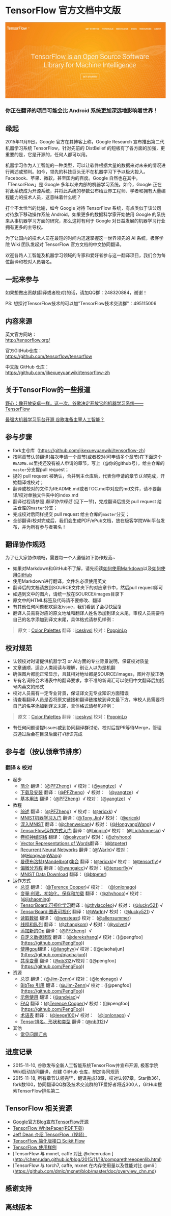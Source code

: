
# TensorFlow 官方文档中文版

![logo](SOURCE/images/tensorflow_logo.png)

### 你正在翻译的项目可能会比 Android 系统更加深远地影响着世界！


## 缘起 

2015年11月9日，Google 官方在其博客上称，Google Research 宣布推出第二代机器学习系统 TensorFlow，针对先前的 DistBelief 的短板有了各方面的加强，更重要的是，它是开源的，任何人都可以用。

机器学习作为人工智能的一种类型，可以让软件根据大量的数据来对未来的情况进行阐述或预判。如今，领先的科技巨头无不在机器学习下予以极大投入。Facebook、苹果、微软，甚至国内的百度。Google 自然也在其中。「TensorFlow」是 Google 多年以来内部的机器学习系统。如今，Google 正在将此系统成为开源系统，并将此系统的参数公布给业界工程师、学者和拥有大量编程能力的技术人员，这意味着什么呢？

打个不太恰当的比喻，如今 Google 对待 TensorFlow 系统，有点类似于该公司对待旗下移动操作系统 Android。如果更多的数据科学家开始使用 Google 的系统来从事机器学习方面的研究，那么这将有利于 Google 对日益发展的机器学习行业拥有更多的主导权。

为了让国内的技术人员在最短的时间内迅速掌握这一世界领先的 AI 系统，极客学院 Wiki 团队发起对 TensorFlow 官方文档的中文协同翻译。

欢迎各路人工智能及机器学习领域的专家和爱好者参与这一翻译项目，我们会为每位翻译和校对人员署名。

## 一起来参与

如果想做出贡献(翻译或者校对)的话，请加QQ群：248320884，谢谢！

PS: 想探讨TensorFlow技术的可以加"TensorFlow技术交流群"：495115006

## 内容来源

英文官方网站：     
<http://tensorflow.org/>

官方GitHub仓库：   
<https://github.com/tensorflow/tensorflow>

中文版 GitHub 仓库：  
<https://github.com/jikexueyuanwiki/tensorflow-zh>

## 关于TensorFlow的一些报道   

[野心：像开放安卓一样，这一次，谷歌决定开放它的机器学习系统——TensorFlow](http://www.huxiu.com/article/130763/1.html?f=wangzhan)   

[最强大机器学习平台开源 谷歌准备主宰人工智能？](http://m.wallstreetcn.com/node/226012)



## 参与步骤

* fork主仓库（<https://github.com/jikexueyuanwiki/tensorflow-zh>）
* 按照章节认领翻译(每次申请一个章节)或者校对(可申请多个章节)在下面这个`README.md`里找还没有被人申请的章节，写上（@你的github号），给主仓库的`master`分支提pull request；
* 提的 pull request 被确认，合并到主仓库后，代表你申请的章节*认领*完成，开始翻译或校对；
* 翻译或校对的文件为README.md或者TOC.md中对应的md文件，请不要翻译/校对单独文件夹中的index.md
* 翻译过程请参照 *翻译协作规范* (见下一节)，完成翻译后提交 pull request 给主仓库的`master`分支；
* 完成校对后同样提交 pull request 给主仓库的`master`分支；
* 全部翻译/校对完成后，我们会生成PDF/ePub文档，放在极客学院Wiki平台发布，并为所有参与者署名！

## 翻译协作规范   

为了让大家协作顺畅，需要每一个人遵循如下协作规范~

- 如果对Markdown和GitHub不了解，请先阅读[如何使用Markdown](markdown.md)以及[如何使用GitHub](learn-github.md)
- 使用Markdown进行翻译，文件名必须使用英文
- 翻译后的文档请放到SOURCE文件夹下的对应章节中，然后pull request即可
- 如遇到文中的图片，请统一放在SOURCE/images目录下
- 原文中的HTML标签及代码请不要修改、翻译
- 有其他任何问题都欢迎发issue，我们看到了会尽快回复
- 翻译人员需将对应的原文地址和翻译人姓名添加到译文末尾，审校人员需要将自己的名字添加到译文末尾，具体格式请参见样例：   

> 原文：[Color Palettes](http://www.google.com/design/spec/resources/color-palettes.html)  翻译：[iceskysl](https://github.com/iceskysl)  校对：[PoppinLp](https://github.com/poppinlp)   

## 校对规范

- 认领校对时请提供机器学习 or AI方面的专业背景说明，保证校对质量
- 文章通顺，适合人类阅读与理解，别让人以为是机翻
- 确保图片都能正常显示，且其相对地址都是SOURCE/images，图片存放正确
- 专有名词符合术语表中的翻译要求，拿不准的新词汇可以使用中文翻译后加括号内英文的形式
- 校对人员需有一定专业背景，保证译文无专业知识方面错误
- 请查看翻译人员是否将原文链接和翻译链接放到译文最下方，审校人员需要将自己的名字添加到译文末尾，具体格式请参见样例：   

> 原文：[Color Palettes](http://www.google.com/design/spec/resources/color-palettes.html)  翻译：[iceskysl](https://github.com/iceskysl)  校对：[PoppinLp](https://github.com/poppinlp)   

- 有任何问题请提Issues或到协同翻译群讨论，校对后提PR等待Merge，管理员通过后会在目录后面打√标识完成

## 参与者（按认领章节排序）

### 翻译 & 校对

- 起步
  - [简介](SOURCE/get_started/introduction.md) 翻译：（[@PFZheng](https://github.com/PFZheng)）√ 校对：（[@yangtze](https://github.com/sstruct)）√
  - [下载及安装](SOURCE/get_started/os_setup.md) 翻译：（[@PFZheng](https://github.com/PFZheng)）√ 校对： （[@yangtze](https://github.com/sstruct)）√
  - [基本用法](SOURCE/get_started/basic_usage.md) 翻译：（[@PFZheng](https://github.com/PFZheng)）√ 校对：（[@yangtze](https://github.com/sstruct)）√
- 教程
  - [综述](SOURCE/tutorials/overview.md) 翻译：（[@PFZheng](https://github.com/PFZheng)）√ 校对： ([@ericxk](https://github.com/ericxk)) √
  - [MNIST机器学习入门](SOURCE/tutorials/mnist_beginners.md) 翻译：([@Tony Jin](https://github.com/linbojin))√ 校对： ([@ericxk](https://github.com/ericxk))
  - [深入MNIST](SOURCE/tutorials/mnist_pros.md) 翻译：([@chenweican](https://github.com/chenweican))√  校对： ([@HongyangWang](https://github.com/WangHong-yang)) √
  - [TensorFlow运作方式入门](SOURCE/tutorials/mnist_tf.md) 翻译：([@bingjin](https://github.com/bingjin))√  校对： ([@LichAmnesia](https://github.com/LichAmnesia)) √
  - [卷积神经网络](SOURCE/tutorials/deep_cnn.md) 翻译： ([@oskycar](https://github.com/oskycar))√  校对： ([@zhyhooo](https://github.com/zhyhooo))
  - [Vector Representations of Words](SOURCE/tutorials/word2vec.md)翻译： ([@btpeter](https://github.com/btpeter))
  - [Recurrent Neural Networks](SOURCE/tutorials/recurrent.md) 翻译：([@Warln](https://github.com/Warln))√  校对： ([@HongyangWang](https://github.com/WangHong-yang))
  - [曼德布洛特(Mandelbrot)集合](SOURCE/tutorials/mandelbrot.md) 翻译：([@ericxk](https://github.com/ericxk))√  校对： ([@tensorfly](https://github.com/tensorfly))√
  - [偏微分方程](SOURCE/tutorials/pdes.md) 翻译：([@wangaicc](https://github.com/wangaicc))√  校对： ([@tensorfly](https://github.com/tensorfly))√
  - [MNIST Data Download](SOURCE/tutorials/mnist_download.md) 翻译： ([@btpeter](https://github.com/btpeter))
- 运作方式
  - [总览](SOURCE/how_tos/overview.md) 翻译： ([@Terence Cooper](https://github.com/TerenceCooper))√ 校对：
  （[@lonlonago]( https://github.com/lonlonago))
  - [变量:创建、初始化、保存和加载](SOURCE/how_tos/variables.md) 翻译： ([@zhyhooo](https://github.com/zhyhooo))√ 校对： ([@jishaoming](https://github.com/jishaoming))
  - [TensorBoard:可视化学习](SOURCE/how_tos/summaries_and_tensorboard.md)翻译：([@thylaco1eo](https://github.com/thylaco1eo))√  校对： ([@lucky521](https://github.com/lucky521)) √
  - [TensorBoard:图表可视化](SOURCE/how_tos/graph_viz.md)  翻译：([@Warln](https://github.com/Warln))√  校对： ([@lucky521](https://github.com/lucky521)) √
  - [读取数据](SOURCE/how_tos/reading_data.md)  翻译： ([@westeast](https://github.com/westeast)) 校对： ([@allensummer](http://github.com/allensummer))
  - [线程和队列](SOURCE/how_tos/threading_and_queues.md) 翻译： ([@zhangkom](https://github.com/zhangkom)) √ 校对：（[@volvet](https://github.com/volvet))√
  - [添加新的Op](SOURCE/how_tos/adding_an_op.md) 翻译：（[@PFZheng](https://github.com/PFZheng)）√
  - [自定义数据读取](SOURCE/how_tos/new_data_formats.md) 翻译：([@derekshang](https://github.com/derekshang))√ 校对：([@pengfoo] (https://github.com/PengFoo))
  - [使用gpu](SOURCE/how_tos/using_gpu.md)翻译：([@lianghyv](https://github.com/lianghyv))√ 校对：([@qiaohaijun] (https://github.com/qiaohaijun))
  - [共享变量](SOURCE/how_tos/variable_scope.md) 翻译：([@nb312](https://github.com/nb312))√校对：([@pengfoo] (https://github.com/PengFoo))
- 资源
  - [总览](SOURCE/resources/overview.md) 翻译：([@Jim-Zenn](https://github.com/Jim-Zenn))√ 校对：（[@lonlonago]( https://github.com/lonlonago)) √
  - [BibTex 引用](SOURCE/resources/bib.md) 翻译：([@Jim-Zenn](https://github.com/Jim-Zenn))√ 校对：([@pengfoo] (https://github.com/PengFoo))
  - [示例使用](SOURCE/resources/uses.md) 翻译：([@andyiac](https://github.com/andyiac))√ 
  - [FAQ](SOURCE/resources/faq.md) 翻译：([@Terence Cooper](https://github.com/TerenceCooper))√ 校对：([@pengfoo] (https://github.com/PengFoo))
  - [术语表](SOURCE/resources/glossary.md) 翻译： ([@leege100](https://github.com/leege100))√ 校对：
  （[@lonlonago]( https://github.com/lonlonago)) √
  - [Tensor排名、形状和类型](SOURCE/resources/dims_types.md) 翻译：([@nb312](https://github.com/nb312))√
- 其他
  - [常见问题汇总](SOURCE/faq.md)

## 进度记录

- 2015-11-10, 谷歌发布全新人工智能系统TensorFlow并宣布开源, 极客学院Wiki启动协同翻译，创建 GitHub 仓库，制定协同规范 
- 2015-11-18, 所有章节认领完毕，翻译完成18章，校对认领7章，Star数361，fork数100，协同翻译QQ群及技术交流群的TF爱好者将近300人，GitHub搜索TensorFlow排名第二

## TensorFlow 相关资源

- [Google官方Blog宣布TensorFlow开源](https://googleblog.blogspot.com/2015/11/tensorflow-smarter-machine-learning-for.html)
- [TensorFlow WhitePaper(PDF下载)](http://download.tensorflow.org/paper/whitepaper2015.pdf)
- [Jeff Dean 介绍 TensorFlow（视频）](https://www.youtube.com/watch?v=90-S1M7Ny_o&t=21m2s)
- [TensorFlow 简化版接口 Scikit Flow](https://github.com/google/skflow)
- [TensorFlow 使用样例](https://github.com/aymericdamien/TensorFlow-Examples)
- [TensorFlow 与 mxnet, caffe 对比 @chenrudan ] (http://chenrudan.github.io/blog/2015/11/18/comparethreeopenlib.html)
- [TensorFlow 与 torch7, caffe, mxnet 在内存使用量以及性能对比 @mli ] (https://github.com/dmlc/mxnet/blob/master/doc/overview_chn.md)

## 感谢支持

## 离线版本

